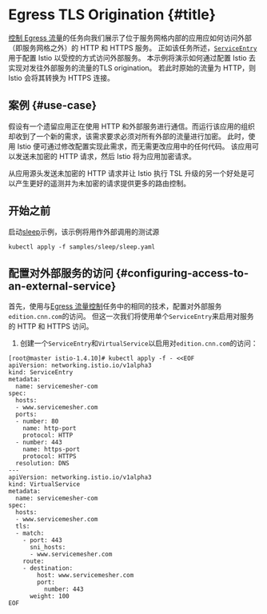 

# Egress TLS Origination {#title}



[控制 Egress 流量](https://istio.io/latest/zh/docs/tasks/traffic-management/egress/)的任务向我们展示了位于服务网格内部的应用应如何访问外部（即服务网格之外）的 HTTP 和 HTTPS 服务。 正如该任务所述，[`ServiceEntry`](https://istio.io/latest/zh/docs/reference/config/networking/service-entry/)用于配置 Istio 以受控的方式访问外部服务。 本示例将演示如何通过配置 Istio 去实现对发往外部服务的流量的TLS origination。 若此时原始的流量为 HTTP，则 Istio 会将其转换为 HTTPS 连接。

## 案例 {#use-case}

假设有一个遗留应用正在使用 HTTP 和外部服务进行通信。而运行该应用的组织却收到了一个新的需求，该需求要求必须对所有外部的流量进行加密。 此时，使用 Istio 便可通过修改配置实现此需求，而无需更改应用中的任何代码。 该应用可以发送未加密的 HTTP 请求，然后 Istio 将为应用加密请求。

从应用源头发送未加密的 HTTP 请求并让 Istio 执行 TSL 升级的另一个好处是可以产生更好的遥测并为未加密的请求提供更多的路由控制。

## 开始之前

启动[sleep](https://github.com/istio/istio/tree/release-1.7/samples/sleep)示例，该示例将用作外部调用的测试源

```
kubectl apply -f samples/sleep/sleep.yaml
```

## 配置对外部服务的访问 {#configuring-access-to-an-external-service}

首先，使用与[Egress 流量控制](https://istio.io/latest/zh/docs/tasks/traffic-management/egress/)任务中的相同的技术，配置对外部服务`edition.cnn.com`的访问。 但这一次我们将使用单个`ServiceEntry`来启用对服务的 HTTP 和 HTTPS 访问。

1. 创建一个`ServiceEntry`和`VirtualService`以启用对`edition.cnn.com`的访问：

```
[root@master istio-1.4.10]# kubectl apply -f - <<EOF
apiVersion: networking.istio.io/v1alpha3
kind: ServiceEntry
metadata:
  name: servicemesher-com
spec:
  hosts:
  - www.servicemesher.com
  ports:
  - number: 80
    name: http-port
    protocol: HTTP
  - number: 443
    name: https-port
    protocol: HTTPS
  resolution: DNS
---
apiVersion: networking.istio.io/v1alpha3
kind: VirtualService
metadata:
  name: servicemesher-com
spec:
  hosts:
  - www.servicemesher.com
  tls:
  - match:
    - port: 443
      sni_hosts:
      - www.servicemesher.com
    route:
    - destination:
        host: www.servicemesher.com
        port:
          number: 443
      weight: 100
EOF
```



